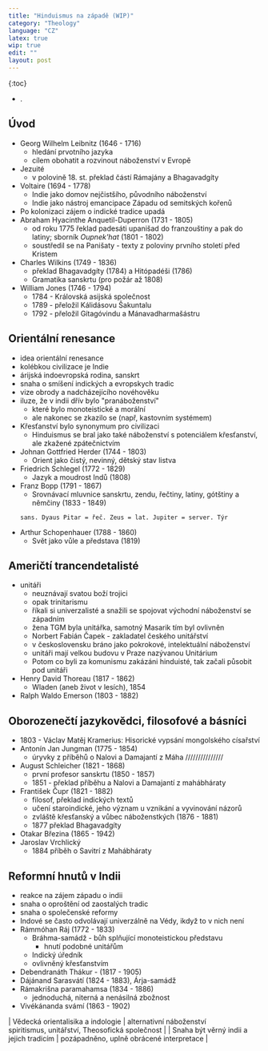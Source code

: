 ```yaml
---
title: "Hinduismus na západě (WIP)"
category: "Theology"
language: "CZ"
latex: true
wip: true
edit: ""
layout: post
---
```


{:toc}
- .

## Úvod
- Georg Wilhelm Leibnitz (1646 - 1716)
    - hledání prvotního jazyka
    - cílem obohatit a rozvinout náboženství v Evropě
- Jezuité
    - v polovině 18. st. překlad částí Rámajány a Bhagavadgíty
- Voltaire (1694 - 1778)
    - Indie jako domov nejčistšího, původního náboženství
    - Indie jako nástroj emancipace Západu od semitských kořenů
- Po kolonizaci zájem o indické tradice upadá
- Abraham Hyacinthe Anquetil-Duperron (1731 - 1805)
    - od roku 1775 řeklad padesáti upanišad do franzouštiny a pak do latiny; sborník _Oupnek'hat_ (1801 - 1802)
    - soustředil se na Panišaty -  texty z poloviny prvního století před Kristem
- Charles Wilkins (1749 - 1836)
    - překlad Bhagavadgíty (1784) a Hitópadéši (1786)
    - Gramatika sanskrtu (pro požár až 1808)
- William Jones (1746 - 1794)
    - 1784 - Královská asijská společnost
    - 1789 - přeložil Kálidásovu Šakuntalu
    - 1792 - přeložil Gítagóvindu a Mánavadharmašástru

## Orientální renesance
- idea orientální renesance
- kolébkou civilizace je Indie
- árijská indoevropská rodina, sanskrt
- snaha o smíšení indických a evropskych tradic
- vize obrody a nadcházejícího novéhověku
- iluze, že v indii dřív bylo "pranáboženství"
    - které bylo monoteistické a morální
    - ale nakonec se zkazilo se (např, kastovním systémem)
- Křesťanství bylo synonymum pro civilizaci 
    - Hinduismus se bral jako také náboženství s potenciálem křesťanství, ale zkažené zpátečnictvím
- Johnan Gottfried Herder (1744 - 1803)
    - Orient jako čistý, nevinný, dětský stav listva
- Friedrich Schlegel (1772 - 1829)
    - Jazyk a moudrost Indů (1808)
- Franz Bopp (1791 - 1867)
    - Srovnávací mluvnice sanskrtu, zendu, řečtiny, latiny, gótštiny a němčiny (1833 - 1849)
    ```
    sans. Dyaus Pitar = řeč. Zeus = lat. Jupiter = server. Týr
    ```
- Arthur Schopenhauer (1788 - 1860)
    - Svět jako vůle a představa (1819)

## Američtí trancendetalisté
- unitáři
    - neuznávají svatou boží trojici
    - opak trinitarismu
    - říkali si univerzalisté a snažili se spojovat východní náboženství se západním
    - žena TGM byla unitářka, samotný Masarik tím byl ovlivněn
    - Norbert Fabián Čapek - zakladatel českého unitářství
    - v československu bráno jako pokrokové, intelektuální náboženství
    - unitáři mají velkou budovu v Praze nazývanou Unitárium
    - Potom co byli za komunismu zakázáni hinduisté, tak začali působit pod unitáři
- Henry David Thoreau (1817 - 1862)
    - Wladen (aneb život v lesích), 1854
- Ralph Waldo Emerson (1803 - 1882)

## Oborozenečtí jazykovědci, filosofové a básníci
- 1803 - Václav Matěj Kramerius: Hisorické vypsání mongolského císařství
- Antonín Jan Jungman (1775 - 1854)
    - úryvky z příběhů o Nalovi a Damajantí z Máha
///////////////
- August Schleicher (1821 - 1868)
    - první profesor sanskrtu (1850 - 1857)
    - 1851 - překlad příběhu a Nalovi a Damajantí z mahábháraty
- František Čupr (1821 - 1882)
     - filosof, překlad indických textů
     - učení staroindické, jeho význam u vznikání a vyvinování názorů
     - zvláště křesťanský a vůbec náboženstkých (1876 - 1881)
     - 1877 překlad Bhagavadgíty
- Otakar Březina (1865 - 1942)
- Jaroslav Vrchlický
    - 1884 příběh o Savitrí z Mahábháraty

## Reformní hnutů v Indii
- reakce na zájem západu o indii
- snaha o oproštění od zaostalých tradic
- snaha o společenské reformy
- Indové se často odvolávají univerzálně na Védy, ikdyž to v nich není
- Rámmóhan Ráj (1772 - 1833)
    - Bráhma-samádž - bůh splňující monoteistickou představu
        - hnutí podobné unitářům
    - Indický úředník
    - ovlivněný křesťanstvím
- Debendranáth Thákur - (1817 - 1905)
- Dájánand Sarasvátí (1824 - 1883), Árja-samádž
- Rámakrišna paramahamsa (1834 - 1886)
    - jednoduchá, niterná a nenásilná zbožnost
- Vivékánanda svámí (1863 - 1902)

| Vědecká orientalisika a indologie         | alternativní náboženství<br>spiritismus, unitářství, Theosofická společnost |
| Snaha být věrný indii a jejich tradicím   | pozápadněno, uplně obrácené interpretace |
